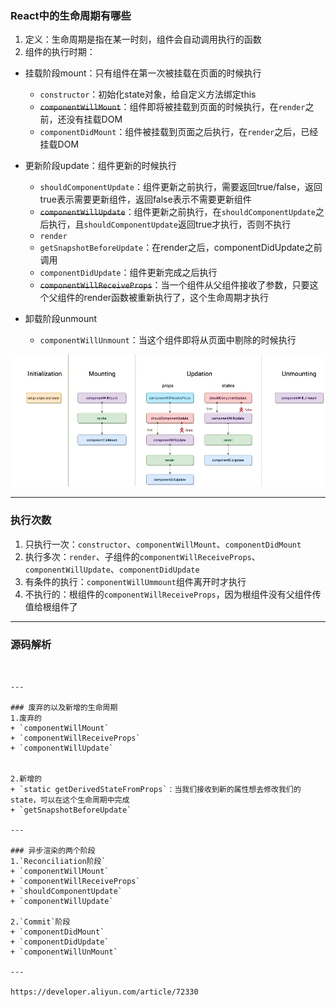 ### React中的生命周期有哪些
1. 定义：生命周期是指在某一时刻，组件会自动调用执行的函数
2. 组件的执行时期：
+ 挂载阶段mount：只有组件在第一次被挂载在页面的时候执行
  + `constructor`：初始化state对象，给自定义方法绑定this
  + ~~`componentWillMount`~~：组件即将被挂载到页面的时候执行，在`render`之前，还没有挂载DOM
  + `componentDidMount`：组件被挂载到页面之后执行，在`render`之后，已经挂载DOM

+ 更新阶段update：组件更新的时候执行
  + `shouldComponentUpdate`：组件更新之前执行，需要返回true/false，返回true表示需要更新组件，返回false表示不需要更新组件
  + ~~`componentWillUpdate`~~：组件更新之前执行，在`shouldComponentUpdate`之后执行，且`shouldComponentUpdate`返回true才执行，否则不执行
  + `render`
  + `getSnapshotBeforeUpdate`：在render之后，componentDidUpdate之前调用
  + `componentDidUpdate`：组件更新完成之后执行
  + ~~`componentWillReceiveProps`~~：当一个组件从父组件接收了参数，只要这个父组件的render函数被重新执行了，这个生命周期才执行


+ 卸载阶段unmount
  + `componentWillUnmount`：当这个组件即将从页面中剔除的时候执行

![](https://raw.githubusercontent.com/superwtt/MyFileRepository/main/image/React/生命周期.png)

---

### 执行次数
1. 只执行一次：`constructor`、`componentWillMount`、`componentDidMount`
2. 执行多次：`render`、子组件的`componentWillReceiveProps`、`componentWillUpdate`、`componentDidUpdate`
3. 有条件的执行：`componentWillUmmount`组件离开时才执行
4. 不执行的：根组件的`componentWillReceiveProps`，因为根组件没有父组件传值给根组件了

---

### 源码解析

```


---

### 废弃的以及新增的生命周期
1.废弃的
+ `componentWillMount`
+ `componentWillReceiveProps`
+ `componentWillUpdate`


2.新增的
+ `static getDerivedStateFromProps`：当我们接收到新的属性想去修改我们的state，可以在这个生命周期中完成
+ `getSnapshotBeforeUpdate`

---

### 异步渲染的两个阶段
1.`Reconciliation阶段`
+ `componentWillMount`
+ `componentWillReceiveProps`
+ `shouldComponentUpdate`
+ `componentWillUpdate`

2.`Commit`阶段
+ `componentDidMount`
+ `componentDidUpdate`
+ `componentWillUnMount`

---

https://developer.aliyun.com/article/72330
